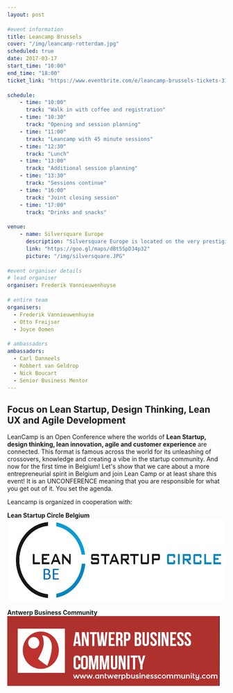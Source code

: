 ```yaml
---
layout: post

#event information
title: Leancamp Brussels
cover: "/img/leancamp-rotterdam.jpg"
scheduled: true
date: 2017-03-17
start_time: "10:00"
end_time: "18:00"
ticket_link: "https://www.eventbrite.com/e/leancamp-brussels-tickets-31233617591"

schedule:
    - time: "10:00"
      track: "Walk in with coffee and registration"
    - time: "10:30"
      track: "Opening and session planning"
    - time: "11:00"
      track: "Leancamp with 45 minute sessions"
    - time: "12:30"
      track: "Lunch"
    - time: "13:00"
      track: "Additional session planning"
    - time: "13:30"
      track: "Sessions continue"
    - time: "16:00"
      track: "Joint closing session"
    - time: "17:00"
      track: "Drinks and snacks"

venue:
    - name: Silversquare Europe
      description: "Silversquare Europe is located on the very prestigious Square de Meeûs, at the heart of the EU District and 200 meters away from the EU Parliament and the Luxemburg train station."
      link: "https://goo.gl/maps/dBt5SpD34p32"
      picture: "/img/silversquare.JPG"

#event organiser details
# lead organiser
organiser: Frederik Vannieuwenhuyse

# entire team
organisers:
  - Frederik Vannieuwenhuyse
  - Otto Freijser
  - Joyce Oomen

# ambassadors
ambassadors:
  - Carl Danneels
  - Robbert van Geldrop
  - Nick Boucart
  - Senior Business Mentor
---
```

## Focus on Lean Startup, Design Thinking, Lean UX and Agile Development

LeanCamp is an Open Conference where the worlds of **Lean Startup, design thinking, lean innovation, agile and customer experience** are connected. This format is famous across the world for its unleashing of crossovers, knowledge and creating a vibe in the startup community. And now for the first time in Belgium! Let's show that we care about a more entrepreneurial spirit in Belgium and join Lean Camp or at least share this event! It is an UNCONFERENCE meaning that you are responsible for what you get out of it. You set the agenda.

Leancamp is organized in cooperation with:

**Lean Startup Circle Belgium**
![LSC BXL logo](/img/LeanStartupCircleBXL_Logo.jpg)

**Antwerp Business Community**
![ABC logo](/img/abc-logo.png)
